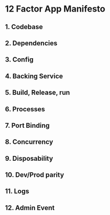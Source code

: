 # 12 Factor App Manifesto

## 1. Codebase
## 2. Dependencies
## 3. Config
## 4. Backing Service
## 5. Build, Release, run
## 6. Processes
## 7. Port Binding
## 8. Concurrency
## 9. Disposability
## 10. Dev/Prod parity
## 11. Logs
## 12. Admin Event
